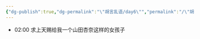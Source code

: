 ```yaml
---
{"dg-publish":true,"dg-permalink":"\"胡言乱语/day6\"","permalink":"/\"胡言乱语/day6\"/"}
---
```



- 02:00 求上天赐给我一个山田杏奈这样的女孩子